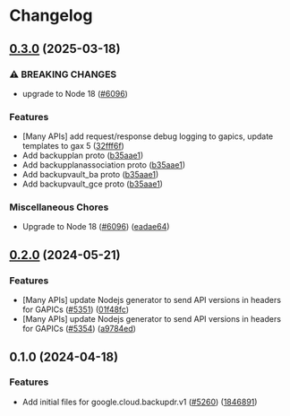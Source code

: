 # Changelog

## [0.3.0](https://github.com/googleapis/google-cloud-node/compare/backupdr-v0.2.0...backupdr-v0.3.0) (2025-03-18)


### ⚠ BREAKING CHANGES

* upgrade to Node 18 ([#6096](https://github.com/googleapis/google-cloud-node/issues/6096))

### Features

* [Many APIs] add request/response debug logging to gapics, update templates to gax 5  ([32fff6f](https://github.com/googleapis/google-cloud-node/commit/32fff6f5e36a33729591a9ba531cc5de07f046cc))
* Add backupplan proto ([b35aae1](https://github.com/googleapis/google-cloud-node/commit/b35aae1a0467dba2ab684d4fe6a7cd385046d1a6))
* Add backupplanassociation proto ([b35aae1](https://github.com/googleapis/google-cloud-node/commit/b35aae1a0467dba2ab684d4fe6a7cd385046d1a6))
* Add backupvault_ba proto ([b35aae1](https://github.com/googleapis/google-cloud-node/commit/b35aae1a0467dba2ab684d4fe6a7cd385046d1a6))
* Add backupvault_gce proto ([b35aae1](https://github.com/googleapis/google-cloud-node/commit/b35aae1a0467dba2ab684d4fe6a7cd385046d1a6))


### Miscellaneous Chores

* Upgrade to Node 18 ([#6096](https://github.com/googleapis/google-cloud-node/issues/6096)) ([eadae64](https://github.com/googleapis/google-cloud-node/commit/eadae64d54e07aa2c65097ea52e65008d4e87436))

## [0.2.0](https://github.com/googleapis/google-cloud-node/compare/backupdr-v0.1.0...backupdr-v0.2.0) (2024-05-21)


### Features

* [Many APIs] update Nodejs generator to send API versions in headers for GAPICs ([#5351](https://github.com/googleapis/google-cloud-node/issues/5351)) ([01f48fc](https://github.com/googleapis/google-cloud-node/commit/01f48fce63ec4ddf801d59ee2b8c0db9f6fb8372))
* [Many APIs] update Nodejs generator to send API versions in headers for GAPICs ([#5354](https://github.com/googleapis/google-cloud-node/issues/5354)) ([a9784ed](https://github.com/googleapis/google-cloud-node/commit/a9784ed3db6ee96d171762308bbbcd57390b6866))

## 0.1.0 (2024-04-18)


### Features

* Add initial files for google.cloud.backupdr.v1 ([#5260](https://github.com/googleapis/google-cloud-node/issues/5260)) ([1846891](https://github.com/googleapis/google-cloud-node/commit/1846891a677670f6bb5483be3c2f55b8af99002d))
